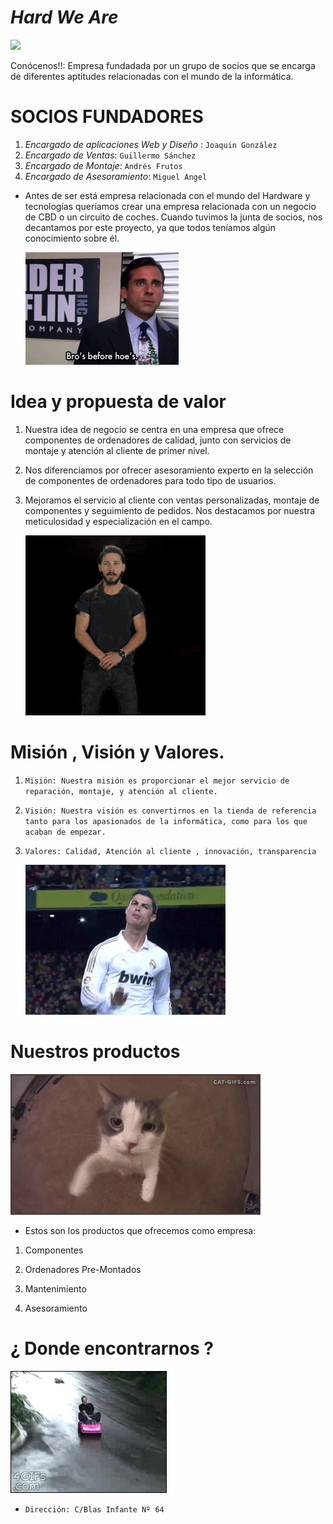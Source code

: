 # *_Hard We Are_*

![](gifs/h4.gif)

Conócenos!!: Empresa fundadada por un grupo de socios que se encarga de diferentes aptitudes relacionadas con el mundo de la informática.


# SOCIOS FUNDADORES

1. *_Encargado de aplicaciones Web y Diseño_* : `Joaquin González`
2. *_Encargado de Ventas_*: `Guillermo Sánchez`
3. *_Encargado de Montaje_*: `Andrés Frutos`
4. *_Encargado de Asesoramiento_*: `Miguel Angel`


- Antes de ser está empresa relacionada con el mundo del Hardware y tecnologías queríamos crear una empresa relacionada con un negocio de CBD o un circuito de coches. Cuando tuvimos la junta de socios, nos decantamos por este proyecto, ya que todos teníamos algún conocimiento sobre él.

    ![](gifs/h1.gif)

# Idea y propuesta de valor


1. Nuestra idea de negocio se centra en una empresa que ofrece componentes de ordenadores de calidad, junto con servicios de montaje y atención al cliente de primer nivel.

2. Nos diferenciamos por ofrecer asesoramiento experto en la selección de componentes de ordenadores para todo tipo de usuarios.

3. Mejoramos el servicio al cliente con ventas personalizadas, montaje de componentes y seguimiento de pedidos. Nos destacamos por nuestra meticulosidad y especialización en el campo.

    ![](gifs/h5.gif)

# Misión , Visión y Valores.

1. `Misión: Nuestra misión es proporcionar el mejor servicio de reparación, montaje, y atención al cliente.`


2. `Visión: Nuestra visión es convertirnos en la tienda de referencia tanto para los apasionados de la informática, como para los que acaban de empezar.`

3. `Valores: Calidad, Atención al cliente , innovación, transparencia`


    ![](gifs/h6.gif)


# Nuestros productos

![](gifs/h2.gif)


- Estos son los productos que ofrecemos como empresa:

1. Componentes

2. Ordenadores Pre-Montados

3. Mantenimiento

4. Asesoramiento


# ¿ Donde encontrarnos ? 

![](gifs/h3.gif)


- `Dirección: C/Blas Infante Nº 64`

